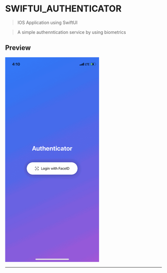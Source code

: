 # SWIFTUI_AUTHENTICATOR

> IOS Application using SwiftUI

> A simple authenntication service by using biometrics

## Preview

<img src="https://github.com/dyobi/SWIFTUI_AUTHENTICATOR/blob/main/PREVIEW.gif?raw=true" width="60%" title="preview" alt="preview">

---
